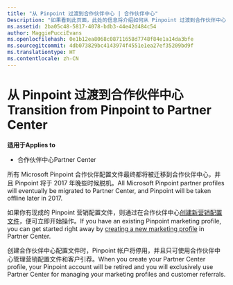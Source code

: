 ```yaml
---
title: "从 Pinpoint 过渡到合作伙伴中心 | 合作伙伴中心"
Description: "如果看到此页面，此处的信息将介绍如何从 Pinpoint 过渡到合作伙伴中心。"
ms.assetid: 2ba05c48-5817-4078-bdb3-44e42d484c54
author: MaggiePucciEvans
ms.openlocfilehash: 0e1b12ea8068c08711658d7748f84e1a14da3bfe
ms.sourcegitcommit: 4db073829bc4143974f4551e1ea27ef35209bd9f
ms.translationtype: HT
ms.contentlocale: zh-CN
---
```

# <a name="transition-from-pinpoint-to-partner-center"></a><span data-ttu-id="5a32e-103">从 Pinpoint 过渡到合作伙伴中心</span><span class="sxs-lookup"><span data-stu-id="5a32e-103">Transition from Pinpoint to Partner Center</span></span>

**<span data-ttu-id="5a32e-104">适用于</span><span class="sxs-lookup"><span data-stu-id="5a32e-104">Applies to</span></span>**

-  <span data-ttu-id="5a32e-105">合作伙伴中心</span><span class="sxs-lookup"><span data-stu-id="5a32e-105">Partner Center</span></span>

<span data-ttu-id="5a32e-106">所有 Microsoft Pinpoint 合作伙伴配置文件最终都将被迁移到合作伙伴中心，并且 Pinpoint 将于 2017 年晚些时候脱机。</span><span class="sxs-lookup"><span data-stu-id="5a32e-106">All Microsoft Pinpoint partner profiles will eventually be migrated to Partner Center, and Pinpoint will be taken offline later in 2017.</span></span> 

<span data-ttu-id="5a32e-107">如果你有现成的 Pinpoint 营销配置文件，则通过在合作伙伴中心[创建新营销配置文件](create-a-marketing-profile.md)，便可立即开始操作。</span><span class="sxs-lookup"><span data-stu-id="5a32e-107">If you have an existing Pinpoint marketing profile, you can get started right away by [creating a new marketing profile](create-a-marketing-profile.md) in Partner Center.</span></span>

<span data-ttu-id="5a32e-108">创建合作伙伴中心配置文件时，Pinpoint 帐户将停用，并且只可使用合作伙伴中心管理营销配置文件和客户引荐。</span><span class="sxs-lookup"><span data-stu-id="5a32e-108">When you create your Partner Center profile, your Pinpoint account will be retired and you will exclusively use Partner Center for managing your marketing profiles and customer referrals.</span></span>